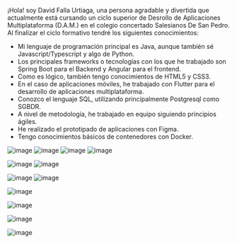 ¡Hola! soy David Falla Urtiaga, una persona agradable y divertida que actualmente está cursando un ciclo superior de Desrollo de Aplicaciones Multiplataforma (D.A.M.) en el colegio concertado Salesianos De San Pedro.
Al finalizar el ciclo formativo tendré los siguientes conocimientos:

- Mi lenguaje de programación principal es Java, aunque también sé Javascript/Typescript y algo de Python.
- Los principales frameworks o tecnologías con los que he trabajado son Spring Boot para el Backend y Angular para el frontend.
- Como es lógico, también tengo conocimientos de  HTML5 y CSS3.
- En el caso de aplicaciones móviles, he trabajado con Flutter para el desarrollo de aplicaciones multiplataforma.
- Conozco el lenguaje SQL, utilizando principalmente Postgresql como SGBDR.
- A nivel de metodología, he trabajado en equipo siguiendo principios ágiles.
- He realizado el prototipado de aplicaciones con Figma.
- Tengo conocimientos básicos de contenedores con Docker.

![image](https://github.com/user-attachments/assets/a07c7c5c-c107-4ada-b96b-c3e632155927) 
![image](https://github.com/user-attachments/assets/5131c78c-b98a-4cd6-ab86-3cefe8fce6a4) 
![image](https://github.com/user-attachments/assets/9fc0ccd4-81cc-44a5-912e-37fbc154f0db) 
![image](https://github.com/user-attachments/assets/d149157f-5ba8-47e5-8299-0c8877c276ff)

![image](https://github.com/user-attachments/assets/af53d779-b727-4ec5-a6b3-303c78144ed2)
![image](https://repository-images.githubusercontent.com/49016322/0a1e8bee-99b1-4044-9b83-4bdb6befcde9)

![image](https://github.com/user-attachments/assets/811ef839-fc84-4dc1-b520-5146c088fffc)
![image](https://github.com/user-attachments/assets/e7788fdc-ba66-400b-b7d0-86c48a54508f)

![image](https://github.com/user-attachments/assets/52bb2581-64ae-40bf-b578-515c106c9633)

![image](https://cdn-icons-png.flaticon.com/512/5968/5968342.png)

![image](https://github.com/user-attachments/assets/2b48a9e3-7e34-4e16-8901-bd0547a25129)

![image](https://github.com/user-attachments/assets/d60d0910-69be-4684-b000-9c7fa25e8588)










